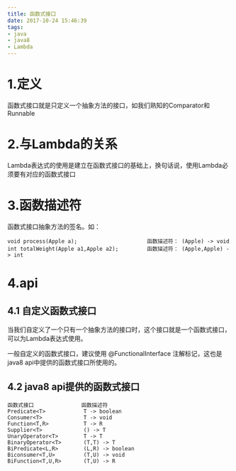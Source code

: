 ```yaml
---
title: 函数式接口
date: 2017-10-24 15:46:39
tags: 
- java
- java8
- Lambda
---
```


# 1.定义

函数式接口就是只定义一个抽象方法的接口，如我们熟知的Comparator和Runnable



# 2.与Lambda的关系

Lambda表达式的使用是建立在函数式接口的基础上，换句话说，使用Lambda必须要有对应的函数式接口



# 3.函数描述符

函数式接口抽象方法的签名。如：

```
void process(Apple a);                      函数描述符： (Apple) -> void
int totalWeight(Apple a1,Apple a2);         函数描述符： (Apple,Apple) -> int
```



# 4.api

## 4.1 自定义函数式接口

当我们自定义了一个只有一个抽象方法的接口时，这个接口就是一个函数式接口，可以为Lambda表达式使用。

一般自定义的函数式接口，建议使用 @FunctionalInterface 注解标记，这也是java8 api中提供的函数式接口所使用的。



## 4.2 java8 api提供的函数式接口

```
函数式接口               函数描述符
Predicate<T>            T -> boolean
Consumer<T>             T -> void
Function<T,R>           T -> R
Supplier<T>             () -> T
UnaryOperator<T>        T -> T
BinaryOperator<T>       (T,T) -> T
BiPredicate<L,R>        (L,R) -> boolean
Biconsumer<T,U>         (T,U) -> void
BiFunction<T,U,R>       (T,U) -> R
```


